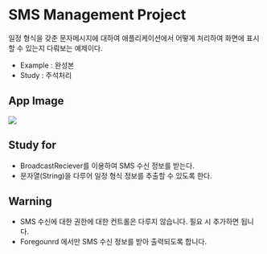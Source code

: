 # SMS Management Project
일정 형식을 갖춘 문자메시지에 대하여 애플리케이션에서 어떻게 처리하여 화면에 표시할 수 있는지 다뤄보는 예제이다.
- Example : 완성본
- Study : 주석처리 

## App Image
![](https://github.com/chulhun-hwang/android_study_tutorials_2019/blob/master/SMSManagermentProject/images/andorid_28_NoVersionX_receivedSMS.PNG)

## Study for
- BroadcastReciever를 이용하여 SMS 수신 정보를 받는다.
- 문자열(String)을 다루어 일정 형식 정보를 추출할 수 있도록 한다.

## Warning
- SMS 수신에 대한 권한에 대한 컨트롤은 다루지 않습니다. 필요 시 추가하면 됩니다.
- Foregounrd 에서만 SMS 수신 정보를 받아 출력되도록 합니다.
